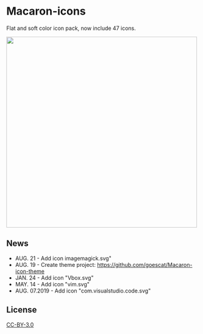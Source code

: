 # Macaron-icons
Flat and soft color icon pack, now include 47 icons.

<img src="https://github.com/goescat/Macaron-icons/blob/master/macaronicon.png" width="500">

## News
* AUG. 21 - Add icon imagemagick.svg"
* AUG. 19 - Create theme project:
https://github.com/goescat/Macaron-icon-theme
* JAN. 24 - Add icon "Vbox.svg"
* MAY. 14 - Add icon "vim.svg"
* AUG. 07.2019 - Add icon "com.visualstudio.code.svg"

## License
[CC-BY-3.0](https://creativecommons.org/licenses/by/3.0/)
